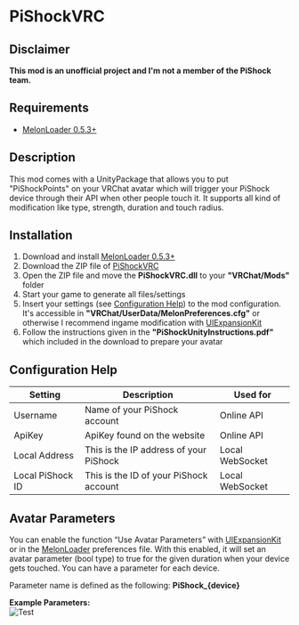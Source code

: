 # PiShockVRC

## Disclaimer

**This mod is an unofficial project and I'm not a member of the PiShock team.**

## Requirements

- [MelonLoader 0.5.3+](https://melonwiki.xyz/)

## Description

This mod comes with a UnityPackage that allows you to put "PiShockPoints" on your VRChat avatar which will trigger your PiShock device through their API when other people touch it. It supports all kind of modification like type, strength, duration and touch radius.

## Installation

1. Download and install [MelonLoader 0.5.3+](https://melonwiki.xyz/)
2. Download the ZIP file of [PiShockVRC](https://github.com/DragonPlayerX/PiShockVRC/releases/latest)
3. Open the ZIP file and move the **PiShockVRC.dll** to your **"VRChat/Mods"** folder
4. Start your game to generate all files/settings
5. Insert your settings (see [Configuration Help](https://github.com/DragonPlayerX/PiShockVRC#configuration-help)) to the mod configuration. It's accessible in **"VRChat/UserData/MelonPreferences.cfg"** or otherwise I recommend ingame modification with [UIExpansionKit](https://github.com/knah/VRCMods/releases/latest/download/UIExpansionKit.dll)
6. Follow the instructions given in the **"PiShockUnityInstructions.pdf"** which included in the download to prepare your avatar

## Configuration Help

|Setting|Description|Used for|
|-|-|-|
|Username|Name of your PiShock account|Online API|
|ApiKey|ApiKey found on the website|Online API|
|Local Address|This is the IP address of your PiShock|Local WebSocket|
|Local PiShock ID|This is the ID of your PiShock account|Local WebSocket|

## Avatar Parameters

You can enable the function “Use Avatar Parameters” with [UIExpansionKit](https://github.com/knah/VRCMods/releases/latest/download/UIExpansionKit.dll) or in the [MelonLoader](https://melonwiki.xyz/) preferences file. With this enabled, it will set an avatar parameter (bool type) to true for the given duration when your device gets touched. You can have a parameter for each device.

Parameter name is defined as the following: **PiShock_{device}**

**Example Parameters:**
<br>
![Test](https://i.imgur.com/myWVlDf.png)